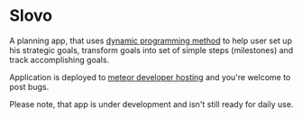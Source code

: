 Slovo
=====

A planning app, that uses [dynamic programming method](http://kobovec.org.ua/psihologicheskiy_aspekt_istorii22) to help user set up his strategic goals, transform goals into set of simple steps (milestones) and track accomplishing goals.

Application is deployed to [meteor developer hosting](http://slovo.meteor.com/) and you're welcome to post bugs.

Please note, that app is under development and isn't still ready for daily use.
